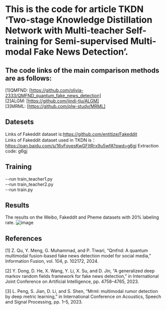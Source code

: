 This is the code for article TKDN ‘Two-stage Knowledge Distillation Network with Multi-teacher Self-training for Semi-supervised Multi-modal  Fake News Detection’.
==

The code links of the main comparison methods are as follows:
---
[1]QMFND: [https://github.com/olivia-2333/QMFND_quantum_fake_news_detection] <br>
[2]ALGM: [https://github.com/jindi-tju/ALGM] <br>
[3]MRML: [https://github.com/plw-study/MRML] <br>

Datesets
---
Links of Fakeddit dataset is:https://github.com/entitize/Fakeddit  <br>
Links of Fakeddit dataset used in TKDN is：https://pan.baidu.com/s/16vFqyesKwGFItRrx9u5wfA?pwd=g6gj Extraction code: g6gj

Training
---
--run train_teacher1.py <br>
--run train_teacher2.py <br>
--run train.py <br>


Results
---
The results on the Weibo, Fakeddit and Pheme datasets with 20% labeling rate.
![image](https://github.com/user-attachments/assets/f669a541-51b7-4b6b-9c75-e8059ad9ca16)



References
---
[1] Z. Qu, Y. Meng, G. Muhammad, and P. Tiwari, “Qmfnd: A quantum multimodal fusion-based fake news detection model for social media,” Information Fusion, vol. 104, p. 102172, 2024. <br>

[2] Y. Dong, D. He, X. Wang, Y. Li, X. Su, and D. Jin, “A generalized deep markov random fields framework for fake news detection,” in International Joint Conference on Artificial Intelligence, pp. 4758–4765, 2023. <br>

[3] L. Peng, S. Jian, D. Li, and S. Shen, “Mrml: multimodal rumor detection by deep metric learning,” in International Conference on Acoustics, Speech and Signal Processing, pp. 1–5, 2023. <br>

